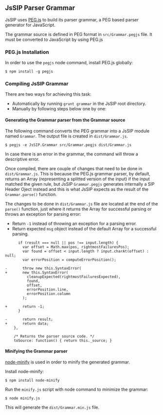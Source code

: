## JsSIP Parser Grammar

JsSIP uses [PEG.js](https://github.com/dmajda/pegjs) to build its parser grammar, a PEG based parser generator for JavaScript.

The grammar source is defined in PEG format in `src/Grammar.pegjs` file. It must be converted to JavaScript by using PEG.js


### PEG.js Installation


In order to use the `pegjs` node command, install PEG.js globally:
```
$ npm install -g pegjs
```

### Compiling JsSIP Grammar

There are two ways for achieving this task:

* Automatically by running `grunt grammar` in the JsSIP root directory.
* Manually by following steps below one by one:


#### Generating the Grammar parser from the Grammar source

The following command converts the PEG grammar into a JsSIP module named `Grammar`. The output file is created in `dist/Grammar.js`.
```
$ pegjs -e JsSIP.Grammar src/Grammar.pegjs dist/Grammar.js
```

In case there is an error in the grammar, the command will throw a descriptive error.

Once compiled, there are couple of changes that need to be done in `dist/Grammar.js`. This is because the PEG.js grammar parser, by default, returns an Array (representing a splitted version of the input) if the input matched the given rule, but JsSIP `Grammar.pegjs` generates internally a SIP Header Oject instead and this is what JsSIP expects as the result of the `Grammar.parse()` function.

The changes to be done in `dist/Grammar.js` file are located at the end of the `parse()` function, just where it returns the Array for successful parsing or throws an exception for parsing error:

* Return `-1` instead of throwing an exception for a parsing error.
* Return expected `msg` object instead of the default Array for a successful parsing.

```
      if (result === null || pos !== input.length) {
        var offset = Math.max(pos, rightmostFailuresPos);
        var found = offset < input.length ? input.charAt(offset) : null;
        var errorPosition = computeErrorPosition();

-       throw new this.SyntaxError(
+       new this.SyntaxError(
          cleanupExpected(rightmostFailuresExpected),
          found,
          offset,
          errorPosition.line,
          errorPosition.column
        );

+       return -1;
      }

-       return result;
+       return data;
    },

    /* Returns the parser source code. */
    toSource: function() { return this._source; }
```

#### Minifying the Grammar parser

[node-minify](https://github.com/srod/node-minify) is used in order to minify the generated grammar.

Install node-minify:
```
$ npm install node-minify
```
Run the `minify.js` script with node command to minimize the grammar:
```
$ node minify.js
```
This will generate the `dist/Grammar.min.js` file.